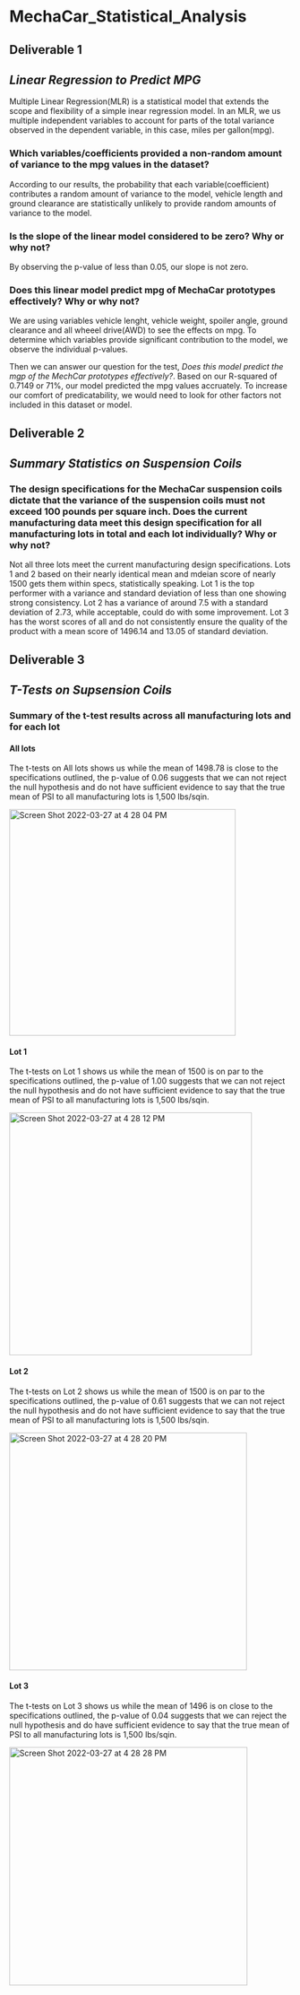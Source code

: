 # **MechaCar_Statistical_Analysis**
## **Deliverable 1**
## *Linear Regression to Predict MPG*
Multiple Linear Regression(MLR) is a statistical model that extends the scope and flexibility of a simple inear regression model.  In an MLR, we us multiple independent variables to account for parts of the total variance observed in the dependent variable, in this case, miles per gallon(mpg).  

### Which variables/coefficients provided a non-random amount of variance to the mpg values in the dataset?
According to our results, the probability that each variable(coefficient) contributes a random amount of variance to the model, vehicle length and ground clearance are statistically unlikely to provide random amounts of variance to the model.  

### Is the slope of the linear model considered to be zero? Why or why not?
By observing the p-value of less than 0.05, our slope is not zero.

### Does this linear model predict mpg of MechaCar prototypes effectively? Why or why not?
We are using variables vehicle lenght, vehicle weight, spoiler angle, ground clearance and all wheeel drive(AWD) to see the effects on mpg.  To determine which variables provide significant contribution to the model, we observe the individual p-values.

Then we can answer our question for the test, *Does this model predict the mgp of the MechCar prototypes effectively?*.  Based on our R-squared of 0.7149 or 71%, our model predicted the mpg values accruately.  To increase our comfort of predicatability, we would need to look for other factors not included in this dataset or model.

## **Deliverable 2**
## *Summary Statistics on Suspension Coils*
### The design specifications for the MechaCar suspension coils dictate that the variance of the suspension coils must not exceed 100 pounds per square inch. Does the current manufacturing data meet this design specification for all manufacturing lots in total and each lot individually? Why or why not?

Not all three lots meet the current manufacturing design specifications.  Lots 1 and 2 based on their nearly identical mean and mdeian score of nearly 1500 gets them within specs, statistically speaking.  Lot 1 is the top performer with a variance and standard deviation of less than one showing strong consistency.  Lot 2 has a variance of around 7.5 with a standard deviation of 2.73, while acceptable, could do with some improvement.  Lot 3 has the worst scores of all and do not consistently ensure the quality of the product with a mean score of 1496.14 and 13.05 of standard deviation.

## **Deliverable 3**
## *T-Tests on Supsension Coils*
### Summary of the t-test results across all manufacturing lots and for each lot 

#### All lots
The t-tests on All lots shows us while the mean of 1498.78 is close to the specifications outlined, the p-value of 0.06 suggests that we can not reject the null hypothesis and do not have sufficient evidence to say that the true mean of PSI to all manufacturing lots is 1,500 lbs/sqin.

<img width="404" alt="Screen Shot 2022-03-27 at 4 28 04 PM" src="https://user-images.githubusercontent.com/91889241/160302350-ff17047f-01f6-4e47-ab70-5e04571c4014.png">

#### Lot 1
The t-tests on Lot 1 shows us while the mean of 1500 is on par to the specifications outlined, the p-value of 1.00 suggests that we can not reject the null hypothesis and do not have sufficient evidence to say that the true mean of PSI to all manufacturing lots is 1,500 lbs/sqin.

<img width="433" alt="Screen Shot 2022-03-27 at 4 28 12 PM" src="https://user-images.githubusercontent.com/91889241/160302383-fb545ae1-44e4-4a0e-8c44-0bea1025ec57.png">

#### Lot 2
The t-tests on Lot 2 shows us while the mean of 1500 is on par to the specifications outlined, the p-value of 0.61 suggests that we can not reject the null hypothesis and do not have sufficient evidence to say that the true mean of PSI to all manufacturing lots is 1,500 lbs/sqin.

<img width="424" alt="Screen Shot 2022-03-27 at 4 28 20 PM" src="https://user-images.githubusercontent.com/91889241/160302391-73c608f9-e639-466c-8eb4-baa31a9f8269.png">

#### Lot 3
The t-tests on Lot 3 shows us while the mean of 1496 is on close to the specifications outlined, the p-value of 0.04 suggests that we can reject the null hypothesis and do have sufficient evidence to say that the true mean of PSI to all manufacturing lots is 1,500 lbs/sqin.

<img width="425" alt="Screen Shot 2022-03-27 at 4 28 28 PM" src="https://user-images.githubusercontent.com/91889241/160302404-b3095e38-fa51-42f5-b01a-048cc980a16b.png">

